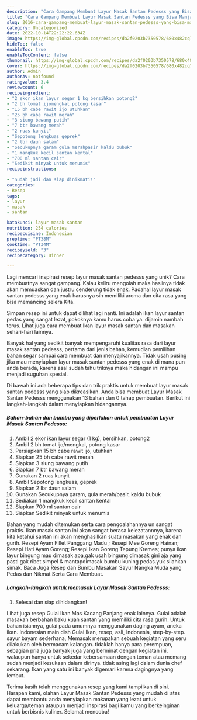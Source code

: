 ```yaml
---
description: "Cara Gampang Membuat Layur Masak Santan Pedesss yang Bisa Manjain Lidah"
title: "Cara Gampang Membuat Layur Masak Santan Pedesss yang Bisa Manjain Lidah"
slug: 2016-cara-gampang-membuat-layur-masak-santan-pedesss-yang-bisa-manjain-lidah
category: Uncategorized
date: 2022-10-14T22:22:22.634Z
image: https://img-global.cpcdn.com/recipes/da2f0203b7350578/680x482cq70/layur-masak-santan-pedesss-foto-resep-utama.jpg
hideToc: false
enableToc: true
enableTocContent: false
thumbnail: https://img-global.cpcdn.com/recipes/da2f0203b7350578/680x482cq70/layur-masak-santan-pedesss-foto-resep-utama.jpg
cover: https://img-global.cpcdn.com/recipes/da2f0203b7350578/680x482cq70/layur-masak-santan-pedesss-foto-resep-utama.jpg
author: Admin
authorAv: notfound
ratingvalue: 3.4
reviewcount: 6
recipeingredient:
- "2 ekor ikan layur segar 1 kg bersihkan potong2"
- "2 bh tomat ijomengkal potong kasar"
- "15 bh cabe rawit ijo utuhkan"
- "25 bh cabe rawit merah"
- "3 siung bawang putih"
- "7 btr bawang merah"
- "2 ruas kunyit"
- "Sepotong lengkuas geprek"
- "2 lbr daun salam"
- "Secukupnya garam gula merahpasir kaldu bubuk"
- "1 mangkuk kecil santan kental"
- "700 ml santan cair"
- "Sedikit minyak untuk menumis"
recipeinstructions:

- "Sudah jadi dan siap dinikmati!"
categories:
- Resep
tags:
- layur
- masak
- santan

katakunci: layur masak santan 
nutrition: 254 calories
recipecuisine: Indonesian
preptime: "PT38M"
cooktime: "PT34M"
recipeyield: "3"
recipecategory: Dinner

---
```





Lagi mencari inspirasi resep layur masak santan pedesss yang unik? Cara membuatnya sangat gampang. Kalau keliru mengolah maka hasilnya tidak akan memuaskan dan justru cenderung tidak enak. Padahal layur masak santan pedesss yang enak harusnya sih memiliki aroma dan cita rasa yang bisa memancing selera Kita.





Simpan resep ini untuk dapat dilihat lagi nanti. Ini adalah ikan layur santan pedas yang sangat lezat, pokoknya kamu harus coba ya. dijamin nambah terus. Lihat juga cara membuat Ikan layur masak santan dan masakan sehari-hari lainnya.

Banyak hal yang sedikit banyak mempengaruhi kualitas rasa dari layur masak santan pedesss, pertama dari jenis bahan, kemudian pemilihan bahan segar sampai cara membuat dan menyajikannya. Tidak usah pusing jika mau menyiapkan layur masak santan pedesss yang enak di mana pun anda berada, karena asal sudah tahu triknya maka hidangan ini mampu menjadi suguhan spesial.






Di bawah ini ada beberapa tips dan trik praktis untuk membuat layur masak santan pedesss yang siap dikreasikan. Anda bisa membuat Layur Masak Santan Pedesss menggunakan 13 bahan dan 0 tahap pembuatan. Berikut ini langkah-langkah dalam menyiapkan hidangannya.

<!--inarticleads1-->

##### Bahan-bahan dan bumbu yang diperlukan untuk pembuatan Layur Masak Santan Pedesss:

1. Ambil 2 ekor ikan layur segar (1 kg), bersihkan, potong2
1. Ambil 2 bh tomat ijo/mengkal, potong kasar
1. Persiapkan 15 bh cabe rawit ijo, utuhkan
1. Siapkan 25 bh cabe rawit merah
1. Siapkan 3 siung bawang putih
1. Siapkan 7 btr bawang merah
1. Gunakan 2 ruas kunyit
1. Ambil Sepotong lengkuas, geprek
1. Siapkan 2 lbr daun salam
1. Gunakan Secukupnya garam, gula merah/pasir, kaldu bubuk
1. Sediakan 1 mangkuk kecil santan kental
1. Siapkan 700 ml santan cair
1. Siapkan Sedikit minyak untuk menumis


Bahan yang mudah ditemukan serta cara pengoalahannya un sangat praktis. Ikan masak santan ini akan sangat berasa kelezatannnya, karena kita ketahui santan ini akan menghasilkan suatu masakan yang enak dan gurih. Resepi Ayam Fillet Panggang Madu ; Resepi Mee Goreng Hainan; Resepi Hati Ayam Goreng; Resepi Ikan Goreng Tepung Kremes; punya ikan layur bingung mau dimasak apa,gak usah bingung dimasak gini aja yang pasti gak ribet simpel &amp; mantapdimasak bumbu kuning pedas.yuk silahkan simak. Baca Juga Resep dan Bumbu Masakan Sayur Nangka Muda yang Pedas dan Nikmat Serta Cara Membuat. 

<!--inarticleads2-->

##### Langkah-langkah untuk memasak Layur Masak Santan Pedesss:


1. Selesai dan siap dihidangkan!

Lihat juga resep Gulai Ikan Mas Kacang Panjang enak lainnya. Gulai adalah masakan berbahan baku kuah santan yang memiliki cita rasa gurih. Untuk bahan isiannya, gulai pada umumnya menggunakan daging ayam, aneka ikan. Indonesian main dish Gulai Ikan, resep, asli, Indonesia, step-by-step. sayur bayam sederhana, Memasak merupakan sebuah kegiatan yang seru dilakukan oleh bermacam kalangan. tidaklah hanya para perempuan, sebagian pria juga banyak juga yang berminat dengan kegiatan ini. walaupun hanya untuk sekedar kebersamaan dengan teman atau memang sudah menjadi kesukaan dalam dirinya. tidak asing lagi dalam dunia chef sekarang. Ikan yang satu ini banyak digemari karena dagingnya yang lembut. 

Terima kasih telah menggunakan resep yang kami tampilkan di sini. Harapan kami, olahan Layur Masak Santan Pedesss yang mudah di atas dapat membantu anda menyiapkan makanan yang lezat untuk keluarga/teman ataupun menjadi inspirasi bagi kamu yang berkeinginan untuk berbisnis kuliner. Selamat mencoba!
